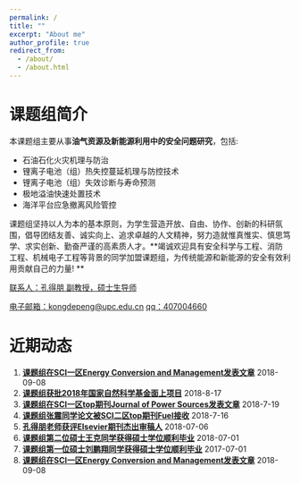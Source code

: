 ```yaml
---
permalink: /
title: ""
excerpt: "About me"
author_profile: true
redirect_from: 
  - /about/
  - /about.html
---
```


课题组简介
======
本课题组主要从事**油气资源及新能源利用中的安全问题研究**，包括:
- 石油石化火灾机理与防治
- 锂离子电池（组）热失控蔓延机理与防控技术
- 锂离子电池（组）失效诊断与寿命预测
- 极地溢油快速处置技术
- 海洋平台应急撤离风险管控

课题组坚持以人为本的基本原则，为学生营造开放、自由、协作、创新的科研氛围，倡导团结友善、诚实向上、追求卓越的人文精神，努力造就惟真惟实、慎思笃学、求实创新、勤奋严谨的高素质人才。**竭诚欢迎具有安全科学与工程、消防工程、机械电子工程等背景的同学加盟课题组，为传统能源和新能源的安全有效利用贡献自己的力量! **

<u>联系人：孔得朋 副教授，硕士生导师</u>

<u>电子邮箱：kongdepeng@upc.edu.cn</u>
<u>qq：407004660</u>








近期动态
======
1. **[课题组在SCI一区Energy Conversion and Management发表文章]()**   2018-09-08
2. **[课题组获批2018年国家自然科学基金面上项目](https://depengkong.github.io//posts/2018/08/blog-post-8/)** 2018-8-17
3. **[课题组在SCI一区top期刊Journal of Power Sources发表文章](https://depengkong.github.io//posts/2018/07/blog-post-7/)** 2018-7-19
4. **[课题组张震同学论文被SCI二区top期刊Fuel接收](https://depengkong.github.io//posts/2018/07/blog-post-6/)**  2018-7-16
5. **[孔得朋老师获评Elsevier期刊杰出审稿人](https://depengkong.github.io//posts/2018/07/blog-post-5/)**  2018-07-06
6. **[课题组第二位硕士王克同学获得硕士学位顺利毕业](https://depengkong.github.io//posts/2018/07/blog-post-4/)**  2018-07-01
7. **[课题组第一位硕士刘鹏翔同学获得硕士学位顺利毕业](https://depengkong.github.io//posts/2017/07/blog-post-1//)**  2017-07-01
8. **[课题组在SCI一区Energy Conversion and Management发表文章]()**   2018-09-08


